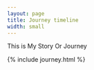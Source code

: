 ```yaml
---
layout: page
title: Journey timeline
width: small
---
```


This is My Story Or Journey

{% include journey.html %}
